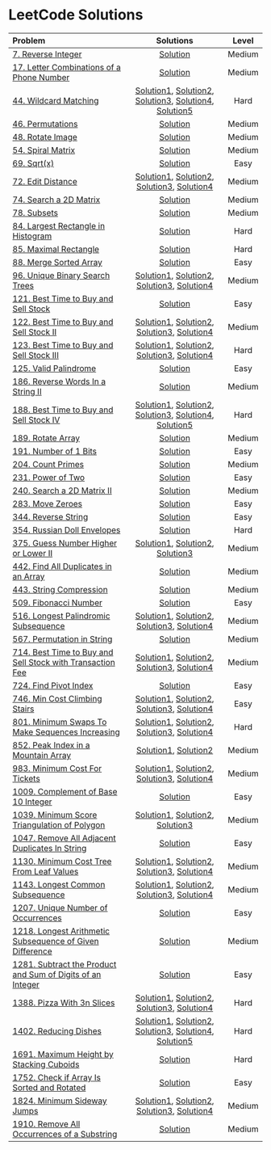 # LeetCode Solutions

|  Problem  |  Solutions  |  Level  |
|:----------|:-----------:|:-------:|
|  [7. Reverse Integer](https://leetcode.com/problems/reverse-integer/)  |  [Solution](https://github.com/kishanrajput23/Love-Babbar-CPP-DSA-Course/blob/main/Lectures/Lecture_07/Lecture_Codes/07.cpp)  |  Medium  |
|  [17. Letter Combinations of a Phone Number](https://leetcode.com/problems/letter-combinations-of-a-phone-number/)  |  [Solution](https://github.com/kishanrajput23/Love-Babbar-CPP-DSA-Course/blob/main/Lectures/Lecture_38/Lecture_Codes/17.cpp)  |  Medium  |
|  [44. Wildcard Matching](https://leetcode.com/problems/wildcard-matching/description/)  |  [Solution1](https://github.com/kishanrajput23/Love-Babbar-CPP-DSA-Course/blob/main/Lectures/Lecture_139/Lecture_Codes/44_1.cpp), [Solution2](https://github.com/kishanrajput23/Love-Babbar-CPP-DSA-Course/blob/main/Lectures/Lecture_139/Lecture_Codes/44_2.cpp), [Solution3](https://github.com/kishanrajput23/Love-Babbar-CPP-DSA-Course/blob/main/Lectures/Lecture_139/Lecture_Codes/44_3.cpp), [Solution4](https://github.com/kishanrajput23/Love-Babbar-CPP-DSA-Course/blob/main/Lectures/Lecture_139/Lecture_Codes/44_4.cpp), [Solution5](https://github.com/kishanrajput23/Love-Babbar-CPP-DSA-Course/blob/main/Lectures/Lecture_139/Lecture_Codes/44_5.cpp)  |  Hard  |
|  [46. Permutations](https://leetcode.com/problems/permutations/description/)  |  [Solution](https://github.com/kishanrajput23/Love-Babbar-CPP-DSA-Course/blob/main/Lectures/Lecture_39/Lecture_Codes/46.cpp)  |  Medium  |
|  [48. Rotate Image](https://leetcode.com/problems/rotate-image/)  |  [Solution](https://github.com/kishanrajput23/Love-Babbar-CPP-DSA-Course/blob/main/Lectures/Lecture_23/Homework/48.cpp)  |  Medium  |
|  [54. Spiral Matrix](https://leetcode.com/problems/spiral-matrix/)  |  [Solution](https://github.com/kishanrajput23/Love-Babbar-CPP-DSA-Course/blob/main/Lectures/Lecture_23/Lecture_Codes/54.cpp)  |  Medium  |
|  [69. Sqrt(x)](https://leetcode.com/problems/sqrtx/)  |  [Solution](https://github.com/kishanrajput23/Love-Babbar-CPP-DSA-Course/blob/main/Lectures/Lecture_14/Lecture_Codes/69.cpp)  |  Easy  |
|  [72. Edit Distance](https://leetcode.com/problems/edit-distance/description/)  |  [Solution1](https://github.com/kishanrajput23/Love-Babbar-CPP-DSA-Course/blob/main/Lectures/Lecture_137/Lecture_Codes/72_1.cpp), [Solution2](https://github.com/kishanrajput23/Love-Babbar-CPP-DSA-Course/blob/main/Lectures/Lecture_137/Lecture_Codes/72_2.cpp), [Solution3](https://github.com/kishanrajput23/Love-Babbar-CPP-DSA-Course/blob/main/Lectures/Lecture_137/Lecture_Codes/72_3.cpp), [Solution4](https://github.com/kishanrajput23/Love-Babbar-CPP-DSA-Course/blob/main/Lectures/Lecture_137/Lecture_Codes/72_4.cpp)  |  Medium  |
|  [74. Search a 2D Matrix](https://leetcode.com/problems/search-a-2d-matrix/)  |  [Solution](https://github.com/kishanrajput23/Love-Babbar-CPP-DSA-Course/blob/main/Lectures/Lecture_23/Lecture_Codes/74.cpp)  |  Medium  |
|  [78. Subsets](https://leetcode.com/problems/subsets/description/)  |  [Solution](https://github.com/kishanrajput23/Love-Babbar-CPP-DSA-Course/blob/main/Lectures/Lecture_37/Lecture_Codes/78.cpp)  |  Medium  |
|  [84. Largest Rectangle in Histogram](https://leetcode.com/problems/largest-rectangle-in-histogram/description/)  |  [Solution](https://github.com/kishanrajput23/Love-Babbar-CPP-DSA-Course/blob/main/Lectures/Lecture_56/Lecture_Codes/84.cpp)  |  Hard  |
|  [85. Maximal Rectangle](https://leetcode.com/problems/maximal-rectangle/description/)  |  [Solution](https://github.com/kishanrajput23/Love-Babbar-CPP-DSA-Course/blob/main/Lectures/Lecture_138/Lecture_Codes/85.cpp) |  Hard  |
|  [88. Merge Sorted Array](https://leetcode.com/problems/merge-sorted-array/)  |  [Solution](https://github.com/kishanrajput23/Love-Babbar-CPP-DSA-Course/blob/main/Lectures/Lecture_20/Homework/88.cpp)  |  Easy  |
|  [96. Unique Binary Search Trees](https://leetcode.com/problems/unique-binary-search-trees/description/)  |  [Solution1](https://github.com/kishanrajput23/Love-Babbar-CPP-DSA-Course/blob/main/Lectures/Lecture_127/Lecture_Codes/96_1.cpp), [Solution2](https://github.com/kishanrajput23/Love-Babbar-CPP-DSA-Course/blob/main/Lectures/Lecture_127/Lecture_Codes/96_2.cpp), [Solution3](https://github.com/kishanrajput23/Love-Babbar-CPP-DSA-Course/blob/main/Lectures/Lecture_127/Lecture_Codes/96_3.cpp), [Solution4](https://github.com/kishanrajput23/Love-Babbar-CPP-DSA-Course/blob/main/Lectures/Lecture_127/Lecture_Codes/96_4.cpp)  |  Medium  |
|  [121. Best Time to Buy and Sell Stock](https://leetcode.com/problems/best-time-to-buy-and-sell-stock/)  |  [Solution](https://github.com/kishanrajput23/Love-Babbar-CPP-DSA-Course/blob/main/Lectures/Lecture_130/Lecture_Codes/121.cpp)  |  Easy  |
|  [122. Best Time to Buy and Sell Stock II](https://leetcode.com/problems/best-time-to-buy-and-sell-stock-ii/)  |  [Solution1](https://github.com/kishanrajput23/Love-Babbar-CPP-DSA-Course/blob/main/Lectures/Lecture_131/Lecture_Codes/122_1.cpp), [Solution2](https://github.com/kishanrajput23/Love-Babbar-CPP-DSA-Course/blob/main/Lectures/Lecture_131/Lecture_Codes/122_2.cpp), [Solution3](https://github.com/kishanrajput23/Love-Babbar-CPP-DSA-Course/blob/main/Lectures/Lecture_131/Lecture_Codes/122_3.cpp), [Solution4](https://github.com/kishanrajput23/Love-Babbar-CPP-DSA-Course/blob/main/Lectures/Lecture_131/Lecture_Codes/122_4.cpp)  |  Medium  |
|  [123. Best Time to Buy and Sell Stock III](https://leetcode.com/problems/best-time-to-buy-and-sell-stock-iii/description/)  |  [Solution1](https://github.com/kishanrajput23/Love-Babbar-CPP-DSA-Course/blob/main/Lectures/Lecture_132/Lecture_Codes/123_1.cpp), [Solution2](https://github.com/kishanrajput23/Love-Babbar-CPP-DSA-Course/blob/main/Lectures/Lecture_132/Lecture_Codes/123_2.cpp), [Solution3](https://github.com/kishanrajput23/Love-Babbar-CPP-DSA-Course/blob/main/Lectures/Lecture_132/Lecture_Codes/123_3.cpp), [Solution4](https://github.com/kishanrajput23/Love-Babbar-CPP-DSA-Course/blob/main/Lectures/Lecture_132/Lecture_Codes/123_4.cpp)  |  Hard  |
|  [125. Valid Palindrome](https://leetcode.com/problems/valid-palindrome/)  |  [Solution](https://github.com/kishanrajput23/Love-Babbar-CPP-DSA-Course/blob/main/Lectures/Lecture_22/Lecture_Codes/125.cpp)  |  Easy  |
|  [186. Reverse Words In a String II](https://leetcode.com/problems/reverse-words-in-a-string-ii/)  |  [Solution](https://github.com/kishanrajput23/Love-Babbar-CPP-DSA-Course/blob/main/Lectures/Lecture_22/Homework/186.cpp)  |  Medium  |
|  [188. Best Time to Buy and Sell Stock IV](https://leetcode.com/problems/best-time-to-buy-and-sell-stock-iv/description/)  |  [Solution1](https://github.com/kishanrajput23/Love-Babbar-CPP-DSA-Course/blob/main/Lectures/Lecture_133/Lecture_Codes/188_1.cpp), [Solution2](https://github.com/kishanrajput23/Love-Babbar-CPP-DSA-Course/blob/main/Lectures/Lecture_133/Lecture_Codes/188_2.cpp), [Solution3](https://github.com/kishanrajput23/Love-Babbar-CPP-DSA-Course/blob/main/Lectures/Lecture_133/Lecture_Codes/188_3.cpp), [Solution4](https://github.com/kishanrajput23/Love-Babbar-CPP-DSA-Course/blob/main/Lectures/Lecture_133/Lecture_Codes/188_4.cpp), [Solution5](https://github.com/kishanrajput23/Love-Babbar-CPP-DSA-Course/blob/main/Lectures/Lecture_133/Lecture_Codes/188_5.cpp)  |  Hard  |
|  [189. Rotate Array](https://leetcode.com/problems/rotate-array/)  |  [Solution](https://github.com/kishanrajput23/Love-Babbar-CPP-DSA-Course/blob/main/Lectures/Lecture_21/Lecture_Codes/189.cpp)  |  Medium  |
|  [191. Number of 1 Bits](https://leetcode.com/problems/number-of-1-bits/)  |  [Solution](https://github.com/kishanrajput23/Love-Babbar-CPP-DSA-Course/blob/main/Lectures/Lecture_05/Lecture_Codes/191.cpp)  |  Easy  |
|  [204. Count Primes](https://leetcode.com/problems/count-primes/)  |  [Solution](https://github.com/kishanrajput23/Love-Babbar-CPP-DSA-Course/blob/main/Lectures/Lecture_24/Lecture_Codes/204.cpp)  |  Medium  |
|  [231. Power of Two](https://leetcode.com/problems/power-of-two/)  |  [Solution](https://github.com/kishanrajput23/Love-Babbar-CPP-DSA-Course/blob/main/Lectures/Lecture_07/Lecture_Codes/231.cpp)  |  Easy  |
|  [240. Search a 2D Matrix II](https://leetcode.com/problems/search-a-2d-matrix-ii/)  |  [Solution](https://github.com/kishanrajput23/Love-Babbar-CPP-DSA-Course/blob/main/Lectures/Lecture_23/Lecture_Codes/240.cpp)  |  Medium  |
|  [283. Move Zeroes](https://leetcode.com/problems/move-zeroes/)  | [Solution](https://github.com/kishanrajput23/Love-Babbar-CPP-DSA-Course/blob/main/Lectures/Lecture_20/Lecture_Codes/283.cpp)  |  Easy  |
|  [344. Reverse String](https://leetcode.com/problems/reverse-string/)  |  [Solution](https://github.com/kishanrajput23/Love-Babbar-CPP-DSA-Course/blob/main/Lectures/Lecture_22/Lecture_Codes/344.cpp)  |  Easy  |
|  [354. Russian Doll Envelopes](https://leetcode.com/problems/russian-doll-envelopes/description/)  |  [Solution](https://github.com/kishanrajput23/Love-Babbar-CPP-DSA-Course/blob/main/Lectures/Lecture_119/Lecture_Codes/354.cpp)  |  Hard  |
|  [375. Guess Number Higher or Lower II](https://leetcode.com/problems/guess-number-higher-or-lower-ii/description/)  |  [Solution1](https://github.com/kishanrajput23/Love-Babbar-CPP-DSA-Course/blob/main/Lectures/Lecture_128/Lecture_Codes/375_1.cpp), [Solution2](https://github.com/kishanrajput23/Love-Babbar-CPP-DSA-Course/blob/main/Lectures/Lecture_128/Lecture_Codes/375_2.cpp), [Solution3](https://github.com/kishanrajput23/Love-Babbar-CPP-DSA-Course/blob/main/Lectures/Lecture_128/Lecture_Codes/375_3.cpp)  |  Medium  |
|  [442. Find All Duplicates in an Array](https://leetcode.com/problems/find-all-duplicates-in-an-array/)  |  [Solution](https://github.com/kishanrajput23/Love-Babbar-CPP-DSA-Course/blob/main/Lectures/Lecture_10/Homework/442.cpp)  |  Medium  |
|  [443. String Compression](https://leetcode.com/problems/string-compression/)  |  [Solution](https://github.com/kishanrajput23/Love-Babbar-CPP-DSA-Course/blob/main/Lectures/Lecture_22/Lecture_Codes/443.cpp)  |  Medium  |
|  [509. Fibonacci Number](https://leetcode.com/problems/fibonacci-number/)  |  [Solution](https://github.com/kishanrajput23/Love-Babbar-CPP-DSA-Course/blob/main/Lectures/Lecture_32/Lecture_Codes/509.cpp)  |  Easy  |
|  [516. Longest Palindromic Subsequence](https://leetcode.com/problems/longest-palindromic-subsequence/description/)  |  [Solution1](https://github.com/kishanrajput23/Love-Babbar-CPP-DSA-Course/blob/main/Lectures/Lecture_136/Lecture_Codes/516_1.cpp), [Solution2](https://github.com/kishanrajput23/Love-Babbar-CPP-DSA-Course/blob/main/Lectures/Lecture_136/Lecture_Codes/516_2.cpp), [Solution3](https://github.com/kishanrajput23/Love-Babbar-CPP-DSA-Course/blob/main/Lectures/Lecture_136/Lecture_Codes/516_3.cpp), [Solution4](https://github.com/kishanrajput23/Love-Babbar-CPP-DSA-Course/blob/main/Lectures/Lecture_136/Lecture_Codes/516_4.cpp)  |  Medium  |
|  [567. Permutation in String](https://leetcode.com/problems/permutation-in-string/)  |  [Solution](https://github.com/kishanrajput23/Love-Babbar-CPP-DSA-Course/blob/main/Lectures/Lecture_22/Lecture_Codes/567.cpp)  |  Medium  |
|  [714. Best Time to Buy and Sell Stock with Transaction Fee](https://leetcode.com/problems/best-time-to-buy-and-sell-stock-with-transaction-fee/description/)  |  [Solution1](https://github.com/kishanrajput23/Love-Babbar-CPP-DSA-Course/blob/main/Lectures/Lecture_134/Lecture_Codes/714_1.cpp), [Solution2](https://github.com/kishanrajput23/Love-Babbar-CPP-DSA-Course/blob/main/Lectures/Lecture_134/Lecture_Codes/714_2.cpp), [Solution3](https://github.com/kishanrajput23/Love-Babbar-CPP-DSA-Course/blob/main/Lectures/Lecture_134/Lecture_Codes/714_3.cpp), [Solution4](https://github.com/kishanrajput23/Love-Babbar-CPP-DSA-Course/blob/main/Lectures/Lecture_134/Lecture_Codes/714_4.cpp)  |  Medium  |
|  [724. Find Pivot Index](https://leetcode.com/problems/find-pivot-index/)  |  [Solution](https://github.com/kishanrajput23/Love-Babbar-CPP-DSA-Course/blob/main/Lectures/Lecture_13/Homework/724.cpp)  |  Easy  |
|  [746. Min Cost Climbing Stairs](https://leetcode.com/problems/min-cost-climbing-stairs/description/)  |  [Solution1](https://github.com/kishanrajput23/Love-Babbar-CPP-DSA-Course/blob/main/Lectures/Lecture_103/Lecture_Codes/746_1.cpp), [Solution2](https://github.com/kishanrajput23/Love-Babbar-CPP-DSA-Course/blob/main/Lectures/Lecture_103/Lecture_Codes/746_2.cpp), [Solution3](https://github.com/kishanrajput23/Love-Babbar-CPP-DSA-Course/blob/main/Lectures/Lecture_103/Lecture_Codes/746_3.cpp), [Solution4](https://github.com/kishanrajput23/Love-Babbar-CPP-DSA-Course/blob/main/Lectures/Lecture_103/Lecture_Codes/746_4.cpp)  |  Easy  |
|  [801. Minimum Swaps To Make Sequences Increasing](https://leetcode.com/problems/minimum-swaps-to-make-sequences-increasing/description/)  |  [Solution1](https://github.com/kishanrajput23/Love-Babbar-CPP-DSA-Course/blob/main/Lectures/Lecture_124/Lecture_Codes/801_1.cpp), [Solution2](https://github.com/kishanrajput23/Love-Babbar-CPP-DSA-Course/blob/main/Lectures/Lecture_124/Lecture_Codes/801_2.cpp), [Solution3](https://github.com/kishanrajput23/Love-Babbar-CPP-DSA-Course/blob/main/Lectures/Lecture_124/Lecture_Codes/801_3.cpp), [Solution4](https://github.com/kishanrajput23/Love-Babbar-CPP-DSA-Course/blob/main/Lectures/Lecture_124/Lecture_Codes/801_4.cpp)  |  Hard  |
|  [852. Peak Index in a Mountain Array](https://leetcode.com/problems/peak-index-in-a-mountain-array/)  |  [Solution1](https://github.com/kishanrajput23/Love-Babbar-CPP-DSA-Course/blob/main/Lectures/Lecture_13/Lecture_Codes/852.cpp), [Solution2](https://github.com/kishanrajput23/Love-Babbar-CPP-DSA-Course/blob/main/Lectures/Lecture_33/Homework/852.cpp)  |  Medium  |
|  [983. Minimum Cost For Tickets](https://leetcode.com/problems/minimum-cost-for-tickets/description/)  |  [Solution1](https://github.com/kishanrajput23/Love-Babbar-CPP-DSA-Course/blob/main/Lectures/Lecture_113/Lecture_Codes/983_1.cpp), [Solution2](https://github.com/kishanrajput23/Love-Babbar-CPP-DSA-Course/blob/main/Lectures/Lecture_113/Lecture_Codes/983_2.cpp), [Solution3](https://github.com/kishanrajput23/Love-Babbar-CPP-DSA-Course/blob/main/Lectures/Lecture_113/Lecture_Codes/983_3.cpp), [Solution4](https://github.com/kishanrajput23/Love-Babbar-CPP-DSA-Course/blob/main/Lectures/Lecture_114/Lecture_Codes/983_4.cpp)  |  Medium  |
|  [1009. Complement of Base 10 Integer](https://leetcode.com/problems/complement-of-base-10-integer/)  |  [Solution](https://github.com/kishanrajput23/Love-Babbar-CPP-DSA-Course/blob/main/Lectures/Lecture_07/Lecture_Codes/1009.cpp)  |  Easy  |
|  [1039. Minimum Score Triangulation of Polygon](https://leetcode.com/problems/minimum-score-triangulation-of-polygon/description/)  |  [Solution1](https://github.com/kishanrajput23/Love-Babbar-CPP-DSA-Course/blob/main/Lectures/Lecture_116/Lecture_Codes/1039_1.cpp), [Solution2](https://github.com/kishanrajput23/Love-Babbar-CPP-DSA-Course/blob/main/Lectures/Lecture_116/Lecture_Codes/1039_2.cpp), [Solution3](https://github.com/kishanrajput23/Love-Babbar-CPP-DSA-Course/blob/main/Lectures/Lecture_116/Lecture_Codes/1039_3.cpp)  |  Medium  |
|  [1047. Remove All Adjacent Duplicates In String](https://leetcode.com/problems/remove-all-adjacent-duplicates-in-string/)  |  [Solution](https://github.com/kishanrajput23/Love-Babbar-CPP-DSA-Course/blob/main/Lectures/Lecture_22/Homework/1047.cpp)  |  Easy  |
|  [1130. Minimum Cost Tree From Leaf Values](https://leetcode.com/problems/minimum-cost-tree-from-leaf-values/description/)  |  [Solution1](https://github.com/kishanrajput23/Love-Babbar-CPP-DSA-Course/blob/main/Lectures/Lecture_129/Lecture_Codes/1130_1.cpp), [Solution2](https://github.com/kishanrajput23/Love-Babbar-CPP-DSA-Course/blob/main/Lectures/Lecture_129/Lecture_Codes/1130_2.cpp), [Solution3](https://github.com/kishanrajput23/Love-Babbar-CPP-DSA-Course/blob/main/Lectures/Lecture_129/Lecture_Codes/1130_3.cpp), [Solution4](https://github.com/kishanrajput23/Love-Babbar-CPP-DSA-Course/blob/main/Lectures/Lecture_129/Lecture_Codes/1130_4.cpp)  |  Medium  |
|  [1143. Longest Common Subsequence](https://leetcode.com/problems/longest-common-subsequence/description/)  |  [Solution1](https://github.com/kishanrajput23/Love-Babbar-CPP-DSA-Course/blob/main/Lectures/Lecture_135/Lecture_Codes/1143_1.cpp), [Solution2](https://github.com/kishanrajput23/Love-Babbar-CPP-DSA-Course/blob/main/Lectures/Lecture_135/Lecture_Codes/1143_2.cpp), [Solution3](https://github.com/kishanrajput23/Love-Babbar-CPP-DSA-Course/blob/main/Lectures/Lecture_135/Lecture_Codes/1143_3.cpp), [Solution4](https://github.com/kishanrajput23/Love-Babbar-CPP-DSA-Course/blob/main/Lectures/Lecture_135/Lecture_Codes/1143_4.cpp)  |  Medium  |
|  [1207. Unique Number of Occurrences](https://leetcode.com/problems/unique-number-of-occurrences/)  |  [Solution](https://github.com/kishanrajput23/Love-Babbar-CPP-DSA-Course/blob/main/Lectures/Lecture_10/Homework/1207.cpp)  |  Easy  |
|  [1218. Longest Arithmetic Subsequence of Given Difference](https://leetcode.com/problems/longest-arithmetic-subsequence-of-given-difference/description/)  |  [Solution](https://github.com/kishanrajput23/Love-Babbar-CPP-DSA-Course/blob/main/Lectures/Lecture_126/Lecture_Codes/1218.cpp)  |  Medium  |
|  [1281. Subtract the Product and Sum of Digits of an Integer](https://leetcode.com/problems/subtract-the-product-and-sum-of-digits-of-an-integer/)  |  [Solution](https://github.com/kishanrajput23/Love-Babbar-CPP-DSA-Course/blob/main/Lectures/Lecture_05/Lecture_Codes/1281.cpp)  |  Easy  |
|  [1388. Pizza With 3n Slices](https://leetcode.com/problems/pizza-with-3n-slices/description/)  |  [Solution1](https://github.com/kishanrajput23/Love-Babbar-CPP-DSA-Course/blob/main/Lectures/Lecture_121/Lecture_Codes/1388_1.cpp), [Solution2](https://github.com/kishanrajput23/Love-Babbar-CPP-DSA-Course/blob/main/Lectures/Lecture_121/Lecture_Codes/1388_2.cpp), [Solution3](https://github.com/kishanrajput23/Love-Babbar-CPP-DSA-Course/blob/main/Lectures/Lecture_121/Lecture_Codes/1388_3.cpp), [Solution4](https://github.com/kishanrajput23/Love-Babbar-CPP-DSA-Course/blob/main/Lectures/Lecture_121/Lecture_Codes/1388_4.cpp)  |  Hard  |
|  [1402. Reducing Dishes](https://leetcode.com/problems/reducing-dishes/description/)  |  [Solution1](https://github.com/kishanrajput23/Love-Babbar-CPP-DSA-Course/blob/main/Lectures/Lecture_118/Lecture_Codes/1402_1.cpp), [Solution2](https://github.com/kishanrajput23/Love-Babbar-CPP-DSA-Course/blob/main/Lectures/Lecture_118/Lecture_Codes/1402_2.cpp), [Solution3](https://github.com/kishanrajput23/Love-Babbar-CPP-DSA-Course/blob/main/Lectures/Lecture_118/Lecture_Codes/1402_3.cpp), [Solution4](https://github.com/kishanrajput23/Love-Babbar-CPP-DSA-Course/blob/main/Lectures/Lecture_118/Lecture_Codes/1402_4.cpp), [Solution5](https://github.com/kishanrajput23/Love-Babbar-CPP-DSA-Course/blob/main/Lectures/Lecture_118/Lecture_Codes/1402_5.cpp)  |  Hard  |
|  [1691. Maximum Height by Stacking Cuboids](https://leetcode.com/problems/maximum-height-by-stacking-cuboids/description/)  |  [Solution](https://github.com/kishanrajput23/Love-Babbar-CPP-DSA-Course/blob/main/Lectures/Lecture_120/Lecture_Codes/1691.cpp)  |  Hard  |
|  [1752. Check if Array Is Sorted and Rotated](https://leetcode.com/problems/check-if-array-is-sorted-and-rotated/)  | [Solution](https://github.com/kishanrajput23/Love-Babbar-CPP-DSA-Course/blob/main/Lectures/Lecture_21/Lecture_Codes/1752.cpp)  |  Easy  |
|  [1824. Minimum Sideway Jumps](https://leetcode.com/problems/minimum-sideway-jumps/description/)  |  [Solution1](https://github.com/kishanrajput23/Love-Babbar-CPP-DSA-Course/blob/main/Lectures/Lecture_117/Lecture_Codes/1824_1.cpp), [Solution2](https://github.com/kishanrajput23/Love-Babbar-CPP-DSA-Course/blob/main/Lectures/Lecture_117/Lecture_Codes/1824_2.cpp), [Solution3](https://github.com/kishanrajput23/Love-Babbar-CPP-DSA-Course/blob/main/Lectures/Lecture_117/Lecture_Codes/1824_3.cpp), [Solution4](https://github.com/kishanrajput23/Love-Babbar-CPP-DSA-Course/blob/main/Lectures/Lecture_117/Lecture_Codes/1824_4.cpp)  |  Medium  |
|  [1910. Remove All Occurrences of a Substring](https://leetcode.com/problems/remove-all-occurrences-of-a-substring/)  |  [Solution](https://github.com/kishanrajput23/Love-Babbar-CPP-DSA-Course/blob/main/Lectures/Lecture_22/Lecture_Codes/1910.cpp)  |  Medium  |
